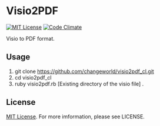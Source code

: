 # Visio2PDF

[![MIT License](https://img.shields.io/badge/license-MIT-blue.svg)](LICENSE)
[![Code Climate](https://codeclimate.com/github/changeworld/visio2pdf_cl/badges/gpa.svg)](https://codeclimate.com/github/changeworld/visio2pdf_cl)

Visio to PDF format.

## Usage

1. git clone https://github.com/changeworld/visio2pdf_cl.git
2. cd visio2pdf_cl
3. ruby visio2pdf.rb [Existing directory of the visio file] .

## License

[MIT License](LICENSE). For more imformation, please see LICENSE.
